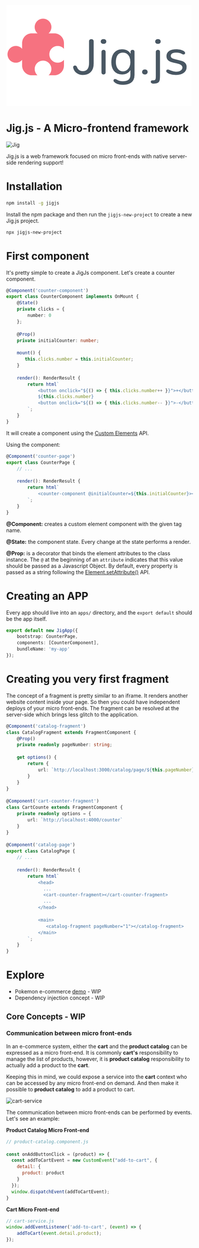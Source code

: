 ![Jig Logo](jig/ghassets/logo.png)

# Jig.js - A Micro-frontend framework
![Jig](https://github.com/carlosmaniero/jigjs/workflows/Jig/badge.svg)

Jig.js is a web framework focused on micro front-ends with native server-side rendering support!
# Installation

```bash
npm install -g jigjs 
```

Install the npm package and then run the `jigjs-new-project` to create a new Jig.js project.

```bash
npx jigjs-new-project
``` 

# First component

It's pretty simple to create a JigJs component. 
Let's create a counter component.

```typescript
@Component('counter-component')
export class CounterComponent implements OnMount {
    @State()
    private clicks = {
        number: 0
    };

    @Prop()
    private initialCounter: number;

    mount() {
       this.clicks.number = this.initialCounter; 
    }

    render(): RenderResult {
        return html`
            <button onclick="${() => { this.clicks.number++ }}">+</button>
            ${this.clicks.number}
            <button onclick="${() => { this.clicks.number-- }}">-</button>
        `;
    }
}
```

It will create a component using the
 [Custom Elements](https://developer.mozilla.org/en-US/docs/Web/Web_Components/Using_custom_elements) API.
 
Using the component: 

```typescript
@Component('counter-page')
export class CounterPage {
    // ...

    render(): RenderResult {
        return html`
            <counter-component @initialCounter=${this.initialCounter}></counter-component>
        `;
    }
}
```

**@Component:** creates a custom element component with the given tag name.

**@State:** the component state. Every change at the state performs a render.

**@Prop:** is a decorator that binds the element attributes to the class instance. The `@` at the beginning of an `attribute` indicates that this
value should be passed as a Javascript Object. By default, every property is passed as a string following the 
[Element.setAttribute()](https://developer.mozilla.org/en-US/docs/Web/API/Element/setAttribute) API. 

# Creating an APP

Every app should live into an `apps/` directory, and the `export default` should be the app itself.

```typescript
export default new JigApp({
    bootstrap: CounterPage,
    components: [CounterComponent],
    bundleName: 'my-app'
});
```

# Creating you very first fragment

The concept of a fragment is pretty similar to an iframe. It renders another website content inside your page. So then you could have independent deploys of your micro front-ends. The fragment can be 
resolved at the server-side which brings less glitch to the application.


```typescript
@Component('catalog-fragment')
class CatalogFragment extends FragmentComponent {
    @Prop()
    private readonly pageNumber: string;

    get options() {
        return {
            url: `http://localhost:3000/catalog/page/${this.pageNumber}`
        }
    }
}

@Component('cart-counter-fragment')
class CartCounte extends FragmentComponent {
    private readonly options = {
        url: `http://localhost:4000/counter`
    }
}

@Component('catalog-page')
export class CatalogPage {
    // ...

    render(): RenderResult {
        return html`
            <head>
              ...
              <cart-counter-fragment></cart-counter-fragment>
              ...
            </head>
  
            <main>
               <catalog-fragment pageNumber="1"></catalog-fragment>
            </main>
        `;
    }
}
``` 

# Explore

- Pokemon e-commerce [demo](./demo/pokeshop) - WIP
- Dependency injection concept - WIP

## Core Concepts - WIP
### Communication between micro front-ends
In an e-commerce system, either the **cart** and the **product catalog** can be expressed as a micro front-end. It is commonly **cart's** responsibility to manage the list of products, however, it is **product catalog** responsibility to actually add a product to the **cart**.

Keeping this in mind, we could expose a service into the **cart** context who can be accessed by any micro front-end on demand. And then make it possible to **product catalog** to add a product to cart.

![cart-service](https://user-images.githubusercontent.com/2002011/82006024-3edc0700-963d-11ea-998f-5c4458ec6412.png)

The communication between micro front-ends can be performed by events. Let's see an example:

**Product Catalog Micro Front-end**
```js
// product-catalog.component.js

const onAddButtonClick = (product) => {
  const addToCartEvent = new CustomEvent("add-to-cart", {
    detail: {
      product: product
    }
  });
  window.dispatchEvent(addToCartEvent);
}
```
**Cart Micro Front-end**
```js
// cart-service.js
window.addEventListener('add-to-cart', (event) => {
    addToCart(event.detail.product);
});
```
